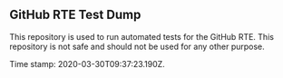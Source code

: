 ## GitHub RTE Test Dump

This repository is used to run automated tests for the GitHub RTE.
This repository is not safe and should not be used for any other purpose.

Time stamp: 2020-03-30T09:37:23.190Z.
